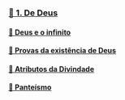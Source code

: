 ### [📑 1. De Deus](#lde.1.1)
#### [📃 Deus e o infinito](#lde.1.1.1)
#### [📃 Provas da existência de Deus](#lde.1.1.2)
#### [📃 Atributos da Divindade](#lde.1.1.3)
#### [📃 Panteísmo](#lde.1.1.4)
